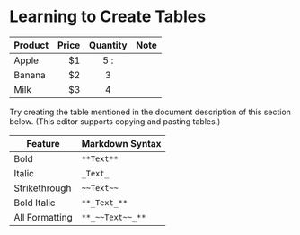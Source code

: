 # Learning to Create Tables

| Product | Price | Quantity | Note |
|---------|------:|:-------:|:----|
| Apple   | $1    | 5 :     |     |
| Banana  | $2    | 3       |     |
| Milk    | $3    | 4       |     |

Try creating the table mentioned in the document description of this section below. (This editor supports copying and pasting tables.)

| Feature | Markdown Syntax    |
|---------|-------------------|
| Bold    | `**Text**`        |
| Italic  | `_Text_`          |
| Strikethrough | `~~Text~~`   |
| Bold Italic | `**_Text_**`   |
| All Formatting | `**_~~Text~~_**` |
